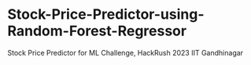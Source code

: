 # Stock-Price-Predictor-using-Random-Forest-Regressor
Stock Price Predictor for ML Challenge, HackRush 2023 IIT Gandhinagar
